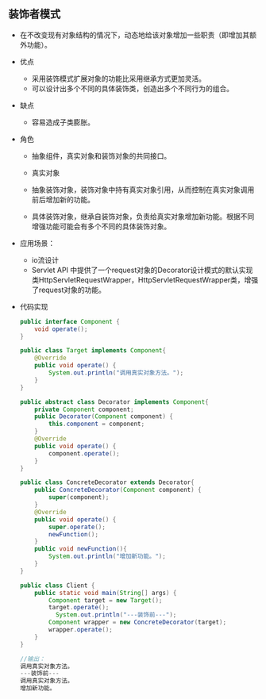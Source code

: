 ## 装饰者模式
- 在不改变现有对象结构的情况下，动态地给该对象增加一些职责（即增加其额外功能）。
  
- 优点
  
  - 采用装饰模式扩展对象的功能比采用继承方式更加灵活。
  - 可以设计出多个不同的具体装饰类，创造出多个不同行为的组合。
  
- 缺点
  
  - 容易造成子类膨胀。
  
- 角色
  
  - 抽象组件，真实对象和装饰对象的共同接口。
  - 真实对象
  - 抽象装饰对象，装饰对象中持有真实对象引用，从而控制在真实对象调用前后增加新的功能。
  
  - 具体装饰对象，继承自装饰对象，负责给真实对象增加新功能。根据不同增强功能可能会有多个不同的具体装饰对象。
  
- 应用场景：
  - io流设计
  - Servlet API 中提供了一个request对象的Decorator设计模式的默认实现类HttpServletRequestWrapper，HttpServletRequestWrapper类，增强了request对象的功能。
  
- 代码实现

  ```java
  public interface Component {
      void operate();
  }
  
  public class Target implements Component{
      @Override
      public void operate() {
          System.out.println("调用真实对象方法。");
      }
  }
  
  public abstract class Decorator implements Component{
      private Component component;
      public Decorator(Component component) {
          this.component = component;
      }
      @Override
      public void operate() {
          component.operate();
      }
  }
  
  public class ConcreteDecorator extends Decorator{
      public ConcreteDecorator(Component component) {
          super(component);
      }
      @Override
      public void operate() {
          super.operate();
          newFunction();
      }
      public void newFunction(){
          System.out.println("增加新功能。");
      }
  }
  
  public class Client {
      public static void main(String[] args) {
          Component target = new Target();
          target.operate();
        	System.out.println("---装饰前---");
          Component wrapper = new ConcreteDecorator(target);
          wrapper.operate();
      }
  }
  
  //输出：
  调用真实对象方法。
  ---装饰前---
  调用真实对象方法。
  增加新功能。
  
  ```
  
  